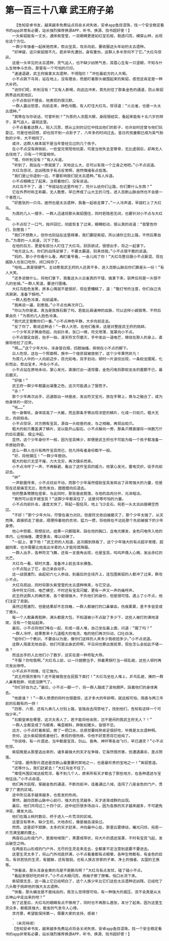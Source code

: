 # 第一百三十八章 武王府子弟
        【告知安卓书友，越来越多免费站点将会关闭失效，安卓app鱼目混珠，找一个安全稳定看书的app非常有必要，站长强烈推荐换源APP，听书、换源、找书超好使！】
       一头紫貂能有一丈长，通体紫莹莹，一双眼睛更是如红宝石般，剔透闪亮，横穿山林，出现在这个方位。
       一群少年强者一起疾驰而来，祭出宝具，攻杀向前，要收服这头年幼的太古遗种。
       “好神骏，这只紫貂很不凡，若非早先遭创，身有重伤，这群人多半奈何不了它。”大红鸟惊异。
       这是一头罕见的太古遗种，灵气迫人，也不缺少凶煞气息，其眉心生有一只竖眼，不知与什么生物争斗负伤，那里有一个可怕的爪印。
       “速速退避，武王府擒拿太古遗种，不得阻拦！”冲在最前方的人大喝。
       小不点跳下鸟背，站在地上，没有理会，而是盯着那头被围起来的紫貂，感觉这肯定是一种大补药。
       “说你们呢，听到没有！”又有人断喝，向这边冲来，首先封住了那条金色的通道，防止紫貂跨界逃向其他区。
       小不点依旧不理会，他表现的很沉默。
       一群人露出怒意，向前走来，神色冷酷，有人盯住大红鸟，惊讶道：“火云雀，也是一头太古遗种。”
       “我等在与你说话，可曾听到？”为首的人浓眉大眼，身段很结实，看起来能有十五六岁的样子，英气迫人，逼视这里。
       小不点看着这群人，陷入沉思，想从尘封的记忆中找出他们的影子，也许幼时还曾与他们玩耍过。可是任他回想，却也找不到一点影子了，八年多的时间过去，昔日的孩童都已成为英气勃勃的少年，大不相同了。
       或许，这群人根本就不是当年曾经见过的几个孩子。
       在小不点没有病倒前，一些堂兄常陪他玩耍，可是当他失去至尊骨，无比虚弱后，却再无人去找他了，只有一个阿蛮相伴。
       “喂，你听到没有？”有人斥道。
       “听到了，我站在一旁就是了，天地这么大，总可以有我一个立身之地吧。”小不点说道。
       大红鸟惊诧，这凶残孩子有点反常啊，居然情绪有点低落。
       “我们是让你退到一边，不要影响我们捉太古遗种。”有人斥道。
       小不点眼睛立了起来，注视着他们，没有说话。
       大红鸟不干了，道：“爷就站在这里咋地了，凭什么给你们让路，你们算什么东西？”
       它在外界时称王称霸，无人敢惹，早已养成了山大王的习性，进入百断山脉自然也不会是一个善茬儿。
       “好嚣张的一只鸟，居然也是太古遗种，我看一起收走算了。”一人冷声道，早就盯上了大红鸟。
       为首的几人一摆手，一群人迅速将那头紫貂围住，同时若隐若无间，也要针对小不点与大红鸟。
       小不点叹了一口气，抛开回忆，彻底恢复了过来，眼睛眨动，很认真的说道：“我警告你们，别惹我！”
       “我们不想欺人，但你也别站在这里碍事，我们要捉紫貂，所以请你立刻上路，不然后果自负。”为首的一人说道，沉下了脸。
       在他的后方，更是有部分人盯住了大红鸟，跃跃欲试，很想出手，将之一起拿下。
       “地方这么大，你们的战场足够了，不要太霸道，别来烦我。”小不点很干脆的说道。
       “妈的，那小子你看什么看，再盯着爷看，一会儿炖了你！”大红鸟整日跟小不点厮混，现在威胁人也张口吃你、闭口炖你了。
       “哈哈……真是很硬气，主动惹我武王府的人还真不多，进入百断山脉后你们算是头一份！”有人大笑。
       “还多说做什么，将他们拿下，我看这头火云雀真的不错，擒拿下来，驯养后将是一头很不凡的坐骑。”一群人笑道，要进行围堵。
       大红鸟脸色发黑，原本心情就不是很好，现在更糟糕了，道：“敢打爷的注意，你们自己洗洗涮涮，准备下锅吧。”
       一群人脸色冷漠，向前逼来。
       “我再说一遍，别惹我。”小不点也再次开口。
       “你以为你是谁，真当是我族石毅了吗，若能比肩诸神的血脉，可以这样小觑我等，不然后果自负！”为首的几人脸色冷漠。
       “我代武王管教你们一番。”小不点神色平静，大步向前走去。
       “反了你了，敢说这种话！”一群人大怒，在他们看来，这是对整座武王府的挑衅。
       一个少年天才腾身而起，向前扑来，张口一啸，符文喷薄，笼罩向小不点。
       小不点镇定自若，抬手一拍，漫天符文尽磨灭，手中发出一道电芒，缭绕在那人的身上，直接将他拉了过来。
       “啊……”这个少年大叫，浑身冒白烟，四肢抽搐，摔倒在小不点的脚下。
       众人吃惊，这在一个照面啊，族中一个俊彦就被放倒了，这个少年果然非凡！
       为首几人中的一人向前迈步，目光如电，双手划动，顿时一片波纹出现，一条蛟龙摆尾，化形而出，祭出宝术，冲击小不点。
       小不点站在原地未动，掌心发光，直接打出一道惊雷，金色闪电将那蛟龙击的震颤不已，最后磨灭。
       “好强！”
       武王府一群少年都露出凝重之色，这次可能遇上了狠茬子。
       “杀！”
       那个少年再次出手，迅速取出一块兽皮，发出符文宝光，放在手臂上，竟与之融合了，成为他身体的一部分。
       “吼……”
       他一身嘶吼，身体拔高了一大截，而且那条手臂出现浓密的鳞片，化成一只蛟爪，粗大无比，向前拍击。
       小不点惊讶，对方拥有宝具，源自一头蛟兽的皮，与之相融，再现出蛟爪。
       粗大的蛟爪覆盖满了鳞片，足以能开山裂石，小不点躲向一旁，那条爪臂直接将一块数万斤的巨石震裂，烟尘冲起。
       显然，这个少年身份不一般，因为宝具稀少，即便是武王府也不可能为每一个孩子都准备一件原始符骨。
       这么一群人也只有两件宝具而已，但凡持有者身份都不一般。
       “好，将他镇压！”一群少年鼓劲。
       粗大的蛟爪无坚不摧，力大无穷，再次镇杀而来。
       小不点冷哼了一声，不再躲避，看出了这件宝具的威力，他掌心发光，雷电交织，徒手向前迎去。
       “砰”
       一声剧震传来，小不点纹丝不动，而那个少年虽然借助宝具发挥出了异常强大的力量，但是现在还是痛苦无比，脸色发白，蹬蹬蹬向后退去。
       他的整条臂膀在痉挛，与此同时，那张兽皮脱落，与他的血肉分开，光泽暗淡。
       “竟然可以徒手撼宝具？”这群少年都呆住了，这是何等可怕的力量。
       小不点向前扑击，速度太快了，带起一股狂风，地上飞沙走石，宛若一头太古凶兽横空而过。
       “不好！”那个少年大叫，尽管在奋力对抗，但是符文依旧被磨灭了，那个少年太强了，从天而降，直接抓走了兽皮，顺便拎着他的衣领，猛力一掼，将他摔在不远处那个先前被擒下的少年身旁。
       他心中怒极，刚想反抗，结果一只脚踏来，踩在他的胸口，且电光爆发，金色闪电传入他的体内，让他抽搐，遭受重击，难以动弹了。
       “一起上，拿下他！”武王府的人知道，这次踢到铁板了，这个少年强大的有点超乎常理，超越同辈，也许需要比他高出半辈的人才能将其降服。
       一群人出手，各种符文飞舞，还有一支兽角出现，也是宝具，呜呜声慑人心魄，发出赤红的光芒。
       大红鸟一看，顿时大喜，准备冲上前去浑水摸鱼。
       小不点阻止了它，自己亲自动手。
       这一战很激烈，由起初六七人参战，到最后的全线齐上，连包围紫貂的人都冲了过来，群攻小不点。
       大红鸟观战，同时将那头紫莹莹的太古遗种唤来，与它交谈。
       场中符文闪烁，电芒横空，不时还有宝具闪耀，更有一声又一声的痛呼声。
       武王府这群人的确厉害，各个都很强大，不负他们的身份，但是很可惜，遇上了小不点，他们注定了悲剧。
       虽然过程激烈，但是结果却不忍目睹，一群人都被打的口鼻窜血，伤痕累累，差不多皆变成了猪头。
       每一个人都鼻青脸肿，满头都是大包，不知道被小不点敲了多少下，这些人被打的满地滚爬，没有一个能站起来。
       最后，小不点将他们堆在一起，形成一座人堆，自己坐在最上面，问道：“服了吗？”
       一群人冷哼，结果惹来十几道粗大的电流，电的他们再次抖动，口吐白沫。
       “给你们一个教训，不要自以为是，像你们这样的人来多少我收拾多少。”小不点说道。
       这群人简直无地自容，他们可是出身武府啊，平日间也算出类拔萃，现在怎么会如此不堪一击？
       而且出手的人比他们小了数岁，这实在是一种奇耻大辱。
       “不服？你咬我啊。”大红鸟上前，以一只翅膀当手，拎着黑锅叮当一顿乱砸，这些人顿时再次发出惨呼。
       小不点并不同情，任它施为。
       “武王府很厉害吗？还不是被我坐在屁股下面打！”大红鸟坐在人堆上，乒乓乱砸，揍的一群人鼻青脸肿，彻底没脾气了。
       “你们好自为之。”最后，小不点一脚一个，将一群人踹成了滚地葫芦，踩着他们的身体离去。
       “他是谁？！”一群人愤懑的同时也很震惊，这才多大的年龄啊，就这般可怕，简直与两三年前的石毅有的一拼！
       “四哥、六哥、还有九弟几人分别上路，皆独自去闯禁地了，找到他们，告知有这样一个可怕少年。”
       “石毅堂弟在哪里，这次太丢人了，若不能将他击败，岂不是闲的我武王府无人？！”
       一群人全都变成了乌眼青，嘴歪眼斜，肿胀如猪头，皆很不忿。
       远方，小不点盯着紫貂，擦了一把口水，总感觉要炖熟肯定很好吃，毕竟是太古遗种啊。
       奈何，这头紫貂很感激他们，表现的很热络，令他不好意思将它给炖了。
       “你说啥，有一片遗迹，当中都是宝具，剑山、兽角、神环等各自飞行，早已通灵？”小不点吃惊。
       紫貂竟是从那里逃出来的，诸多最强大的天才在争锋，它虽然很厉害，但遭遇袭杀，差点殒落。
       “没错，据传那片遗迹是百断山最重要的禁地之一，也是最珍贵的宝地之一！”紫貂答道。
       “还等什么，我们赶紧去！”大红鸟坐不住了。
       “难怪外围区域这般荒凉，看不到几个人，原来所有天才都去了那些地方，在各种遗迹与宝地征战。”小不点自语。
       他们再次启程，穿越金色的通道，不断向前冲，连着通过八域，连闯了八座金色的门户，贯穿了广袤的区域。
       途中所见高手越来越多，也愈发的热闹。
       果然，越向百断山脉中心前行，强大的生灵越多，天才逐渐成群的出现。
       最后，他们共闯过二十四个区，途中经历很多场战斗，因为各族的天才越来越多，不可避免冲突，爆发大战。
       他们在路上耗时数日，终于进入一片荒凉的区域。
       这里没有草木，缺少生机，大地赤红，像是被血浸染过。
       然而，这里却不寂静，太多的天才赶来，冲向最中心处，那里云雾缭绕，曦光闪烁，宛若一片充满宝藏的魔土。
       两座石山形成门户，里面地域很广，黑雾成带状，将大片的遗迹笼罩，不时有宝具飞起，发出破空之响。
       在两座石山形成的门户外，无尽的生灵走来走去，全都拿不定注意到底要不要进去。
       这里生灵太多了，将山门外彻底挤满，小不点看着都有点眼晕，各种生物都有，有金色的巨鸟，有状若犼的生灵，有貔貅，还有狻猊。也有人族古世家的子弟、净土的强者、古国的王族等。
       “快看诶，那头浑身金黄的鸟是不是鹏鸟啊？”大红鸟有点发怵，碰了碰小不点。
       “看起来很好吃的样子。”小不点大眼闪亮，用袖子擦了擦嘴，怕口水流下来。
       紫貂很无言，这一路上它已经明白了，这个人族少年比它们这些太古遗种还凶残，已经吃了几头敢于挑衅他的强大太古遗种。
       “快看，那头螭龙是不是纯血的，我怎么觉得很可怕，有一种强大的威压，该不会真是从太古神山中走出来的吧？”
       到了这里后，大红鸟的眼睛有点不够用了，同时也不再那么嚣张，本分了起来。因为这里生灵众多，都极其强大，散发的气息令人心悸。
       求月票，希望能保持第一，需要大家的支持，感谢！
       .
       .（未完待续）
       【告知安卓书友，越来越多免费站点将会关闭失效，安卓app鱼目混珠，找一个安全稳定看书的app非常有必要，站长强烈推荐换源APP，听书、换源、找书超好使！】
